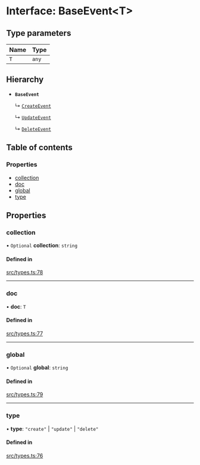 # Interface: BaseEvent<T\>

## Type parameters

| Name | Type |
| :------ | :------ |
| `T` | `any` |

## Hierarchy

- **`BaseEvent`**

  ↳ [`CreateEvent`](CreateEvent.md)

  ↳ [`UpdateEvent`](UpdateEvent.md)

  ↳ [`DeleteEvent`](DeleteEvent.md)

## Table of contents

### Properties

- [collection](BaseEvent.md#collection)
- [doc](BaseEvent.md#doc)
- [global](BaseEvent.md#global)
- [type](BaseEvent.md#type)

## Properties

### collection

• `Optional` **collection**: `string`

#### Defined in

[src/types.ts:78](https://github.com/GeorgeHulpoi/payload-dependencies-graph/blob/e996cfd/src/types.ts#L78)

___

### doc

• **doc**: `T`

#### Defined in

[src/types.ts:77](https://github.com/GeorgeHulpoi/payload-dependencies-graph/blob/e996cfd/src/types.ts#L77)

___

### global

• `Optional` **global**: `string`

#### Defined in

[src/types.ts:79](https://github.com/GeorgeHulpoi/payload-dependencies-graph/blob/e996cfd/src/types.ts#L79)

___

### type

• **type**: ``"create"`` \| ``"update"`` \| ``"delete"``

#### Defined in

[src/types.ts:76](https://github.com/GeorgeHulpoi/payload-dependencies-graph/blob/e996cfd/src/types.ts#L76)
